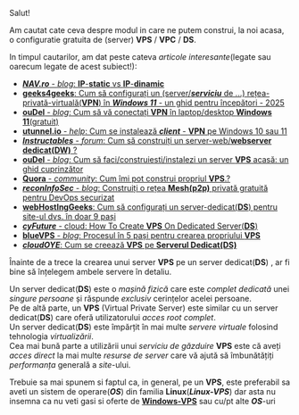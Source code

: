 Salut!

Am cautat cate ceva despre modul in care ne putem construi, la noi acasa, o configuratie gratuita de (server) **VPS** / **VPC** / **DS**.

In timpul cautarilor, am dat peste cateva *articole interesante*(legate sau oarecum legate de acest subiect!):


 - [***NAV.ro*** - *blog*: **IP**-**static** vs **IP**-**dinamic**](https://www.nav.ro/blog/am-nevoie-de-un-ip-static/)
 - [**geeks4geeks**: Cum să configurați un (server/***serviciu*** de ...) rețea-privată-virtuală(**VPN**) în ***Windows 11*** - un ghid pentru începători - 2025](https://www.geeksforgeeks.org/how-to-set-up-a-vpn-in-windows-11/)
 - [**ouDel** - *blog*: Cum să vă conectați **VPN** în laptop/desktop **Windows 11**(gratuit)](https://blog.oudel.com/how-to-vpn-connect-in-laptop-windows-11-for-free/)
 - [**utunnel.io** - *help*: Cum se instalează ***client*** - **VPN** pe Windows 10 sau 11](https://www.utunnel.io/help/install-utunnel-application-on-windows-10)
 - [***Instructables*** - *forum*: Cum să construiți un server-web/**webserver dedicat(DW)** ?](https://www.instructables.com/How-to-Build-a-Dedicated-Web-Server/)
 - [**ouDel** - *blog*: Cum să faci/construiesti/instalezi un server **VPS** acasă: un ghid cuprinzător](https://blog.oudel.com/how-to-make-a-vps-server-at-home-a-comprehensive-guide/)
 - [**Quora** - *community*: Cum îmi pot construi propriul **VPS**.?](https://www.quora.com/How-can-I-build-my-own-vps)
 - [***reconInfoSec*** - *blog*: Construiți o rețea **Mesh(p2p)** privată gratuită pentru DevOps securizat](https://blog.reconinfosec.com/build-a-private-mesh-network-for-free)
 - [**webHostIngGeeks**: Cum să configurați un server-dedicat(**DS**) pentru site-ul dvs. în doar 9 pași](https://webhostinggeeks.com/howto/9-steps-to-setup-dedicated-server/)
 - [***cyFuture*** - cloud: How To Create **VPS** On Dedicated Server(**DS**)](https://cyfuture.cloud/kb/dedicated-server/how-to-create-vps-on-dedicated-server)
 - [**blueVPS** - *blog*: Procesul în 5 pași pentru crearea propriului **VPS**](https://bluevps.com/blog/the-5-step-process-for-creating-your-own-vps)
 - [***cloudOYE***: Cum se creează **VPS** pe **Serverul Dedicat(DS)**](https://www.cloudoye.com/kb/dedicated-server/how-to-create-vps-on-dedicated-server)


Înainte de a trece la crearea unui server **VPS** pe un server dedicat(**DS**) , ar fi bine să înțelegem ambele servere în detaliu.


Un server dedicat(**DS**) este o *mașină fizică* care este *complet dedicată* unei *singure persoane* și răspunde *exclusiv* cerințelor acelei persoane. 
<br/>Pe de altă parte, un **VPS** (Virtual Private Server) este similar cu un server dedicat(**DS**) care oferă utilizatorului *acces root complet*. 
<br/>Un server dedicat(**DS**) este împărțit în mai multe *servere virtuale* folosind tehnologia *virtualizării*. 
<br/>Cea mai bună parte a utilizării unui *serviciu de găzduire* **VPS** este că aveți *acces direct* la mai multe *resurse de server* care vă ajută să îmbunătățiți *performanța* generală a *site*-ului.

Trebuie sa mai spunem si faptul ca, in general, pe un **VPS**, este preferabil sa aveti un sistem de operare(***OS***) din familia **Linux**(***Linux-VPS***) dar asta nu insemna ca nu veti gasi si oferte de [**Windows-VPS**](https://neuronvm.com/solutions/setup-vpn-on-windows-vps/) sau cu/pt alte ***OS***-uri
